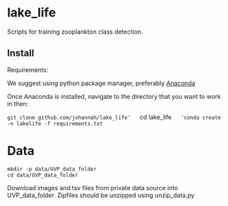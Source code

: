 # lake_life

Scripts for training zooplankton class detection. 

## Install
Requirements: 

We suggest using python package manager, preferably [Anaconda](https://www.anaconda.com/distribution/)

Once Anaconda is installed, navigate to the directory that you want to work in then:

`git clone github.com/johannah/lake_life'  
`cd lake_life`  
'conda create -n lakelife -f requirements.txt`

# Data

`mkdir -p data/UVP_data_folder`  
`cd data/UVP_data_folder`  

Download images and tsv files from private data source into UVP_data_folder. Zipfiles should be unzipped using unzip_data.py

# 

